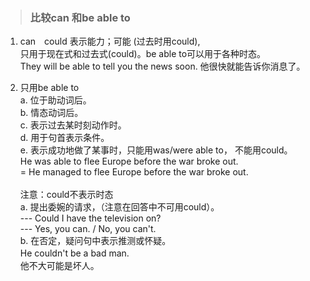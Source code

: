 >###  比较can 和be able to
 	
1. can　could 表示能力；可能 (过去时用could),  <br>
只用于现在式和过去式(could)。be able to可以用于各种时态。  <br>
They will be able to tell you the news soon. 他很快就能告诉你消息了。  <br>

2. 只用be able to   <br>
a. 位于助动词后。  <br>
b. 情态动词后。  <br>
c. 表示过去某时刻动作时。   <br>
d. 用于句首表示条件。  <br>
e. 表示成功地做了某事时，只能用was/were able to， 不能用could。<br>
He was able to flee Europe before the war broke out.  <br>
= He managed to flee Europe before the war broke out.  <br><br>
注意：could不表示时态  <br>
a. 提出委婉的请求，（注意在回答中不可用could）。  <br>
--- Could I have the television on?  <br>
--- Yes, you can. / No, you can't.  <br>
b. 在否定，疑问句中表示推测或怀疑。  <br>
He couldn't be a bad man.　<br>
他不大可能是坏人。